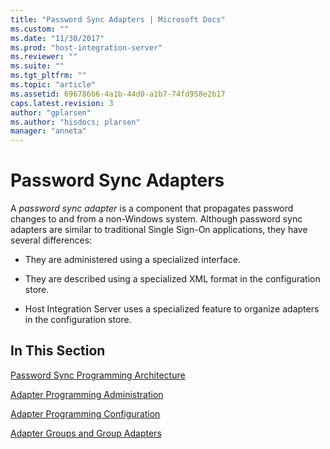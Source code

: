 ```yaml
---
title: "Password Sync Adapters | Microsoft Docs"
ms.custom: ""
ms.date: "11/30/2017"
ms.prod: "host-integration-server"
ms.reviewer: ""
ms.suite: ""
ms.tgt_pltfrm: ""
ms.topic: "article"
ms.assetid: 696786b6-4a1b-44d0-a1b7-74fd958e2b17
caps.latest.revision: 3
author: "gplarsen"
ms.author: "hisdocs; plarsen"
manager: "anneta"
---
```

# Password Sync Adapters
A *password sync adapter* is a component that propagates password changes to and from a non-Windows system. Although password sync adapters are similar to traditional Single Sign-On applications, they have several differences:  
  
-   They are administered using a specialized interface.  
  
-   They are described using a specialized XML format in the configuration store.  
  
-   Host Integration Server uses a specialized feature to organize adapters in the configuration store.  
  
## In This Section  
 [Password Sync Programming Architecture](../esso/password-sync-programming-architecture.md)  
  
 [Adapter Programming Administration](../esso/adapter-programming-administration.md)  
  
 [Adapter Programming Configuration](../esso/adapter-programming-configuration.md)  
  
 [Adapter Groups and Group Adapters](../esso/adapter-groups-and-group-adapters.md)